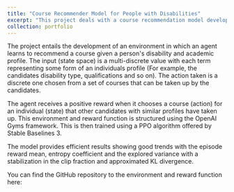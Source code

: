 ```yaml
---
title: "Course Recommender Model for People with Disabilities"
excerpt: "This project deals with a course recommendation model developed using reinforcement learning to improve the employability of people with disabilities.<br/><img src='/images/project1.jpg' width='50%'>"
collection: portfolio
---
```


The project entails the development of an environment in which an agent learns to recommend a course given a person's disability and academic profile. The input (state space) is a multi-discrete value with each term representing some form of an individuals profile (For example, the candidates disability type, qualifications and so on). The action taken is a discrete one chosen from a set of courses that can be taken up by the candidates.

The agent receives a positive reward when it chooses a course (action) for an individual (state) that other candidates with similar profiles have taken up. This environment and reward function is structured using the OpenAI Gyms framework. This is then trained using a PPO algorithm offered by Stable Baselines 3.

The model provides efficient results showing good trends with the episode reward mean, entropy coefficient and the explored variance with a stabilization in the clip fraction and approximated KL divergence.

You can find the GitHub repository to the environment and reward function here: 
